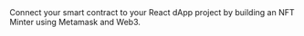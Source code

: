 ## 

Connect your smart contract to your React dApp project by building an NFT Minter using Metamask and Web3. 

